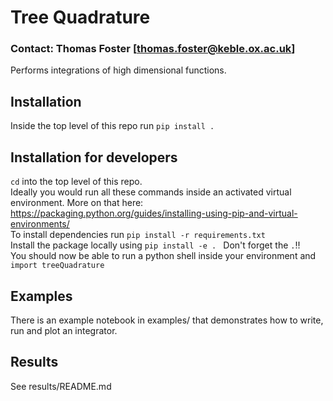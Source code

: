 # Tree Quadrature
### Contact: Thomas Foster [thomas.foster@keble.ox.ac.uk]

Performs integrations of high dimensional functions.

## Installation
Inside the top level of this repo run ```pip install .```

## Installation for developers
```cd``` into the top level of this repo.  
Ideally you would run all these commands inside an activated virtual environment. More on that here: https://packaging.python.org/guides/installing-using-pip-and-virtual-environments/  
To install dependencies run ```pip install -r requirements.txt```  
Install the package locally using ```pip install -e . ```  Don't forget the ```.```!!  
You should now be able to run a python shell inside your environment and ```import treeQuadrature```  

## Examples
There is an example notebook in examples/ that demonstrates how to write, run and plot an integrator.

## Results
See results/README.md
